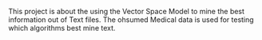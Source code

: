 This project is about the using the Vector Space Model to mine the best information out of Text files. The ohsumed Medical data is used for testing which algorithms best mine text.
